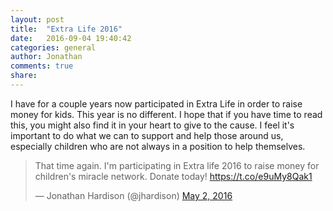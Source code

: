 ```yaml
---
layout: post
title:  "Extra Life 2016"
date:   2016-09-04 19:40:42
categories: general
author: Jonathan
comments: true
share:
---
```

I have for a couple years now participated in Extra Life in order to raise money for kids. This year is no different. I hope that if you have time to read this, you might also find
it in your heart to give to the cause. I feel it's important to do what we can to support and help those around us, especially children who are not always in a position to help themselves.


<blockquote class="twitter-tweet" data-lang="en"><p lang="en" dir="ltr">That time again. I&#39;m participating in Extra life 2016 to raise money for children&#39;s miracle network. Donate today! <a href="https://t.co/e9uMy8Qak1">https://t.co/e9uMy8Qak1</a></p>&mdash; Jonathan Hardison (@jhardison) <a href="https://twitter.com/jhardison/status/727207238037729280">May 2, 2016</a></blockquote>
<script async src="//platform.twitter.com/widgets.js" charset="utf-8"></script>